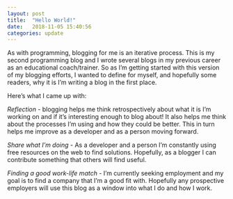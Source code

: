 ```yaml
---
layout: post
title:  "Hello World!"
date:   2018-11-05 15:40:56
categories: update
---
```


As with programming, blogging for me is an iterative process. This is my second programming blog and I wrote several blogs in my previous career as an educational coach/trainer.  So as I’m getting started with this version of my blogging efforts, I wanted to define for myself, and hopefully some readers, why it is I’m writing a blog in the first place.

Here’s what I came up with:


_Reflection_ - blogging helps me think retrospectively about what it is I’m working on and if it’s interesting enough to blog about! It also helps me think about the processes I’m using and how they could be better.  This in turn helps me improve as a developer and as a person moving forward.

_Share what I’m doing_ - As a developer and a person I’m constantly using free resources on the web to find solutions.  Hopefully, as a blogger I can contribute something that others will find useful.

_Finding a good work-life match_ - I’m currently seeking employment and my goal is to find a company that I’m a good fit with.  Hopefully any prospective employers will use this blog as a window into what I do and how I work.

